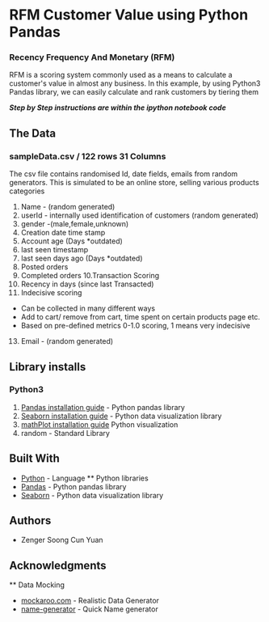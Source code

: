 # RFM Customer Value using Python Pandas
### Recency Frequency And Monetary (RFM)
RFM is a scoring system commonly used as a means to calculate a customer's value in almost any business.
In this example, by using Python3 Pandas library, we can easily calculate and rank customers by tiering them

__*Step by Step instructions are within the ipython notebook code*__
	
## The Data
### sampleData.csv / 122 rows 31 Columns
The csv file contains randomised Id, date fields, emails from random generators.
This is simulated to be an online store, selling various products categories
1. Name - (random generated)
2. userId - internally used identification of customers (random generated)
3. gender -(male,female,unknown)
4. Creation date time stamp
5. Account age (Days *outdated)
6. last seen timestamp
7. last seen days ago (Days *outdated)
8. Posted orders
9. Completed orders
10.Transaction Scoring
11. Recency in days (since last Transacted)
12. Indecisive scoring 
  * Can be collected in many different ways
  * Add to cart/ remove from cart, time spent on certain products page etc.
  * Based on pre-defined metrics 0-1.0 scoring, 1 means very indecisive
13. Email - (random generated)

## Library installs
### Python3
1. [Pandas installation guide](https://pandas.pydata.org/pandas-docs/stable/install.html) - Python pandas library
2. [Seaborn installation guide](https://seaborn.pydata.org/installing.html) - Python data visualization library
3. [mathPlot installation guide](https://matplotlib.org/faq/installing_faq.html) Python visualization
5. random - Standard Library

## Built With
* [Python](https://www.python.org/download/releases/3.0/) - Language
** Python libraries
* [Pandas](https://pandas.pydata.org/) - Python pandas library
* [Seaborn](https://seaborn.pydata.org/) - Python data visualization library

## Authors

* Zenger Soong Cun Yuan

## Acknowledgments
** Data Mocking
* [mockaroo.com](https://www.mockaroo.com/) - Realistic Data Generator
* [name-generator](https://www.name-generator.org.uk/quick/) - Quick Name generator



